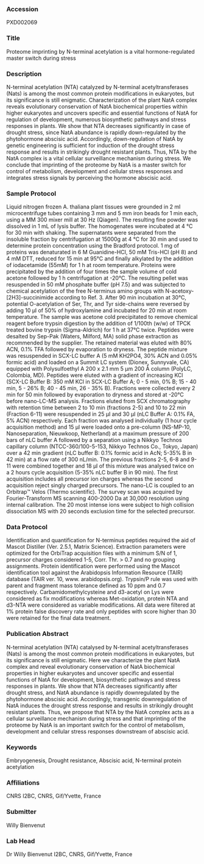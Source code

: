 ### Accession
PXD002069

### Title
Proteome imprinting by N-terminal acetylation is a vital hormone-regulated master switch during stress

### Description
N-terminal acetylation (NTA) catalyzed by N-terminal acetyltransferases (Nats) is among the most common protein modifications in eukaryotes, but its significance is still enigmatic. Characterization of the plant NatA complex reveals evolutionary conservation of NatA biochemical properties within higher eukaryotes and uncovers specific and essential functions of NatA for regulation of development, numerous biosynthetic pathways and stress responses in plants. We show that NTA decreases significantly in case of drought stress, since NatA abundance is rapidly down-regulated by the phytohormone abscisic acid. Accordingly, down-regulation of NatA by genetic engineering is sufficient for induction of the drought stress response and results in strikingly drought resistant plants. Thus, NTA by the NatA complex is a vital cellular surveillance mechanism during stress. We conclude that imprinting of the proteome by NatA is a master switch for control of metabolism, development and cellular stress responses and integrates stress signals by perceiving the hormone abscisic acid.

### Sample Protocol
Liquid nitrogen frozen A. thaliana plant tissues were grounded in 2 ml microcentrifuge tubes containing 3 mm and 5 mm iron beads for 1 min each, using a MM 300 mixer mill at 30 Hz (Qiagen). The resulting fine powder was dissolved in 1 mL of lysis buffer. The homogenates were incubated at 4 °C for 30 min with shaking. The supernatants were separated from the insoluble fraction by centrifugation at 15000g at 4 °C for 30 min and used to determine protein concentration using the Bradford protocol. 1 mg of proteins was denaturated in 6 M Guanidine-HCl, 50 mM Tris-HCl (pH 8) and 4 mM DTT, reduced for 15 min at 95°C and finally alkylated by the addition of iodacetamide (55mM) for 1 h at room temperature. Proteins were precipitated by the addition of four times the sample volume of cold acetone followed by 1 h centrifugation at -20°C. The resulting pellet was resuspended in 50 mM phosphate buffer (pH 7.5) and was subjected to chemical acetylation of the free N-terminus amino groups with N-acetoxy-[2H3]-succinimide according to Ref. 3. After 90 min incubation at 30°C, potential O-acetylation of Ser, Thr, and Tyr side-chains were reversed by adding 10 µl of 50% of hydroxylamine and incubated for 20 min at room temperature. The sample was acetone cold precipitated to remove chemical reagent before trypsin digestion by the addition of 1/100th (w/w) of TPCK treated bovine trypsin (Sigma-Aldrich) for 1 h at 37°C twice. Peptides were desalted by Sep-Pak (Waters, Milford, MA) solid phase extraction as recommended by the supplier. The retained material was eluted with 80% ACN, 0.1% TFA followed by evaporation to dryness. The peptide mixture was resuspended in SCX-LC buffer A (5 mM KH2PO4, 30% ACN and 0.05% formic acid) and loaded on a Summit LC system (Dionex, Sunnyvale, CA) equipped with Polysulfoethyl A 200 x 2.1 mm 5 µm 200 Å column (PolyLC, Colombia, MD). Peptides were eluted with a gradient of increasing KCl (SCX-LC Buffer B: 350 mM KCl in SCX-LC Buffer A; 0 - 5 min, 0% B; 15 - 40 min, 5 - 26% B; 40 - 45 min, 26 - 35% B). Fractions were collected every 2 min for 50 min followed by evaporation to dryness and stored at -20°C before nano-LC-MS analysis. Fractions eluted from SCX chromatography with retention time between 2 to 10 min (fractions 2-5) and 10 to 22 min (Fraction 6-11) were resuspended in 25 µl and 30 µl (nLC Buffer A: 0.1% FA, 5% ACN) respectively. Each fraction was analysed individually (1 hour cycle acquisition method) and 15 µl were loaded onto a pre-column (NS-MP-10, Nanoseparation, Nieuwkoop, Netherland) at a maximum pressure of 200 bars of nLC buffer A followed by a separation using a Nikkyo Technos capillary column (NTCC-360/100-5-153, Nikkyo Technos Co., Tokyo, Japan) over a 42 min gradient (nLC buffer B: 0.1% formic acid in AcN; 5-35% B in 42 min) at a flow rate of 300 nL/min. The previous fractions 2-5, 6-8 and 9-11 were combined together and 18 µl of this mixture was analysed twice on a 2 hours cycle acquisition (5-35% nLC buffer B in 90 min). The first acquisition includes all precursor ion charges whereas the second acquisition reject singly charged precursors. The nano-LC is coupled to an Orbitrap™ Velos (Thermo scientific). The survey scan was acquired by Fourier-Transform MS scanning 400-2000 Da at 30,000 resolution using internal calibration. The 20 most intense ions were subject to high collision dissociation MS with 20 seconds exclusion time for the selected precursor.

### Data Protocol
Identification and quantification for N-terminus peptides required the aid of Mascot Distiller (Ver. 2.5.1, Matrix Science). Extraction parameters were optimized for the OrbiTrap acquisition files with a minimum S/N of 1, precursor charges considered 1-5, Corr. Thr. > 0.7 and no grouping assignments. Protein identification were performed using the Mascot identification tool against the Arabidopsis Information Resource (TAIR) database (TAIR ver. 10, www. arabidopsis.org). Trypsin/P rule was used with parent and fragment mass tolerance defined as 10 ppm and 0.7 respectively. Carbamidomethylcysteine and d3-acetyl on Lys were considered as fix modifications whereas Met-oxidation, protein NTA and d3-NTA were considered as variable modifications. All data were filtered at 1% protein false discovery rate and only peptides with score higher than 30 were retained for the final data treatment.

### Publication Abstract
N-terminal acetylation (NTA) catalysed by N-terminal acetyltransferases (Nats) is among the most common protein modifications in eukaryotes, but its significance is still enigmatic. Here we characterize the plant NatA complex and reveal evolutionary conservation of NatA biochemical properties in higher eukaryotes and uncover specific and essential functions of NatA for development, biosynthetic pathways and stress responses in plants. We show that NTA decreases significantly after drought stress, and NatA abundance is rapidly downregulated by the phytohormone abscisic acid. Accordingly, transgenic downregulation of NatA induces the drought stress response and results in strikingly drought resistant plants. Thus, we propose that NTA by the NatA complex acts as a cellular surveillance mechanism during stress and that imprinting of the proteome by NatA is an important switch for the control of metabolism, development and cellular stress responses downstream of abscisic acid.

### Keywords
Embryogenesis, Drought resistance, Abscisic acid, N-terminal protein acetylation

### Affiliations
CNRS
I2BC, CNRS, Gif/Yvette, France

### Submitter
Willy Bienvenut

### Lab Head
Dr Willy Bienvenut
I2BC, CNRS, Gif/Yvette, France


